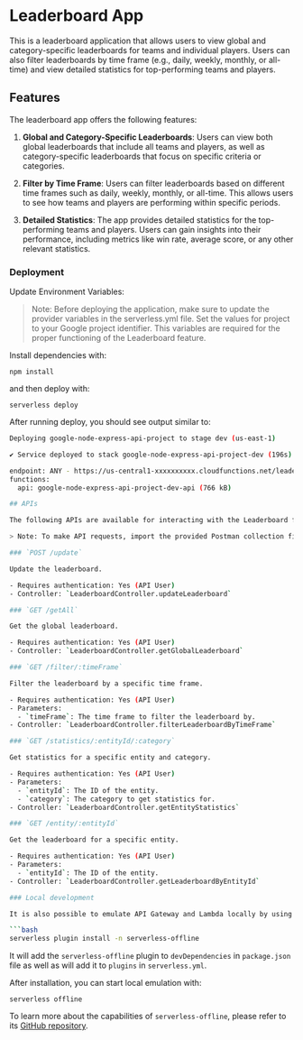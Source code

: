 # Leaderboard App

This is a leaderboard application that allows users to view global and category-specific leaderboards for teams and individual players. Users can also filter leaderboards by time frame (e.g., daily, weekly, monthly, or all-time) and view detailed statistics for top-performing teams and players.

## Features

The leaderboard app offers the following features:

1. **Global and Category-Specific Leaderboards**: Users can view both global leaderboards that include all teams and players, as well as category-specific leaderboards that focus on specific criteria or categories.

2. **Filter by Time Frame**: Users can filter leaderboards based on different time frames such as daily, weekly, monthly, or all-time. This allows users to see how teams and players are performing within specific periods.

3. **Detailed Statistics**: The app provides detailed statistics for the top-performing teams and players. Users can gain insights into their performance, including metrics like win rate, average score, or any other relevant statistics.

### Deployment

Update Environment Variables:

> Note: Before deploying the application, make sure to update the provider variables in the serverless.yml file. Set the values for project to your Google project identifier. This variables are required for the proper functioning of the Leaderboard feature.

Install dependencies with:

```
npm install
```

and then deploy with:

```
serverless deploy
```

After running deploy, you should see output similar to:

```bash
Deploying google-node-express-api-project to stage dev (us-east-1)

✔ Service deployed to stack google-node-express-api-project-dev (196s)

endpoint: ANY - https://us-central1-xxxxxxxxxx.cloudfunctions.net/leaderboards-dev-service
functions:
  api: google-node-express-api-project-dev-api (766 kB)

## APIs

The following APIs are available for interacting with the Leaderboard feature. Please use the provided Postman collection file to access these APIs.

> Note: To make API requests, import the provided Postman collection file `serverless-trivia-game.postman_collection.json` into Postman. The collection includes pre-configured requests for each API endpoint, making it easy to test and interact with the Leaderboard feature.

### `POST /update`

Update the leaderboard.

- Requires authentication: Yes (API User)
- Controller: `LeaderboardController.updateLeaderboard`

### `GET /getAll`

Get the global leaderboard.

- Requires authentication: Yes (API User)
- Controller: `LeaderboardController.getGlobalLeaderboard`

### `GET /filter/:timeFrame`

Filter the leaderboard by a specific time frame.

- Requires authentication: Yes (API User)
- Parameters:
  - `timeFrame`: The time frame to filter the leaderboard by.
- Controller: `LeaderboardController.filterLeaderboardByTimeFrame`

### `GET /statistics/:entityId/:category`

Get statistics for a specific entity and category.

- Requires authentication: Yes (API User)
- Parameters:
  - `entityId`: The ID of the entity.
  - `category`: The category to get statistics for.
- Controller: `LeaderboardController.getEntityStatistics`

### `GET /entity/:entityId`

Get the leaderboard for a specific entity.

- Requires authentication: Yes (API User)
- Parameters:
  - `entityId`: The ID of the entity.
- Controller: `LeaderboardController.getLeaderboardByEntityId`

### Local development

It is also possible to emulate API Gateway and Lambda locally by using `serverless-offline` plugin. In order to do that, execute the following command:

```bash
serverless plugin install -n serverless-offline
```

It will add the `serverless-offline` plugin to `devDependencies` in `package.json` file as well as will add it to `plugins` in `serverless.yml`.

After installation, you can start local emulation with:

```
serverless offline
```

To learn more about the capabilities of `serverless-offline`, please refer to its [GitHub repository](https://github.com/dherault/serverless-offline).